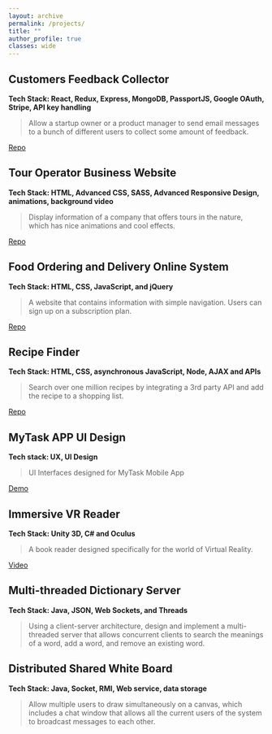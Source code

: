 ```yaml
---
layout: archive
permalink: /projects/
title: ""
author_profile: true
classes: wide
---
```


## Customers Feedback Collector
**Tech Stack: React, Redux, Express, MongoDB, PassportJS, Google OAuth, Stripe, API key handling**
>Allow a startup owner or a product manager to send email messages to a bunch of different users to collect some amount of feedback.

<a href="https://github.com/YifanBu/Feedback-Collector" class="btn btn--info" target="_blank">Repo</a>

## Tour Operator Business Website
**Tech Stack: HTML, Advanced CSS, SASS, Advanced Responsive Design, animations, background video**
>Display information of a company that offers tours in the nature, which has nice animations and cool effects.

<a href="https://github.com/YifanBu/Tour-Operator" class="btn btn--info" target="_blank">Repo</a>

## Food Ordering and Delivery Online System  
**Tech Stack: HTML, CSS, JavaScript, and jQuery**
>A website that contains information with simple navigation. Users can sign up on a subscription plan.

<a href="https://github.com/YifanBu/Food-Delivery" class="btn btn--info" target="_blank">Repo</a>

## Recipe Finder
**Tech Stack: HTML, CSS, asynchronous JavaScript, Node, AJAX and APIs**
>Search over one million recipes by integrating a 3rd party API and add the recipe to a shopping list. 

<a href="https://github.com/YifanBu/Recipe-Finder" class="btn btn--info" target="_blank">Repo</a>

## MyTask APP UI Design
**Tech stack: UX, UI Design**
>UI Interfaces designed for MyTask Mobile App

<a href="https://yifanbu.github.io/mytask/" class="btn btn--info" target="_blank">Demo</a>

## Immersive VR Reader
**Tech Stack: Unity 3D, C# and Oculus**
>A book reader designed specifically for the world of Virtual Reality.

<a href="https://youtu.be/XDZK9TErmBA" class="btn btn--info" target="_blank">Video</a>

## Multi-threaded Dictionary Server
**Tech Stack: Java, JSON, Web Sockets, and Threads**
>Using a client-server architecture, design and implement a multi-threaded server that allows concurrent clients to search the meanings of a word, add a word, and remove an existing word.

## Distributed Shared White Board
**Tech Stack: Java, Socket, RMI, Web service, data storage**
>Allow multiple users to draw simultaneously on a canvas, which includes a chat window that allows all the current users of the system to broadcast messages to each other.